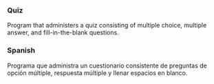 ### Quiz
Program that administers a quiz consisting of multiple choice, multiple answer, and fill-in-the-blank questions.

### Spanish
Programa que administra un cuestionario consistente de preguntas de opción múltiple, respuesta múltiple y llenar espacios en blanco.
